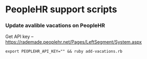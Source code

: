 # PeopleHR support scripts

### Update avalible vacations on PeopleHR
Get API key – https://rademade.peoplehr.net/Pages/LeftSegment/System.aspx
```
export PEOPLEHR_API_KEY="" && ruby add-vacations.rb
```
